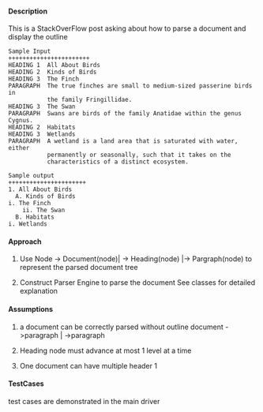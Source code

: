 #### Description

This is a StackOverFlow  post asking about how to parse a document and display the outline
```
Sample Input
+++++++++++++++++++++++
HEADING 1  All About Birds
HEADING 2  Kinds of Birds
HEADING 3  The Finch
PARAGRAPH  The true finches are small to medium-sized passerine birds in
           the family Fringillidae.
HEADING 3  The Swan
PARAGRAPH  Swans are birds of the family Anatidae within the genus Cygnus.
HEADING 2  Habitats
HEADING 3  Wetlands
PARAGRAPH  A wetland is a land area that is saturated with water, either
           permanently or seasonally, such that it takes on the
           characteristics of a distinct ecosystem.

Sample output
++++++++++++++++++++++
1. All About Birds
  A. Kinds of Birds
i. The Finch
    ii. The Swan
  B. Habitats
i. Wetlands
```

#### Approach

1. Use
   Node -> Document(node)| -> Heading(node) |-> Pargraph(node)
   to represent the parsed document tree

2. Construct
   Parser Engine to parse the document
   See classes for detailed explanation

#### Assumptions
1. a document can be correctly parsed without outline
   document ->paragraph | ->paragraph

2. Heading node must advance at most 1 level at a time
3. One document can have multiple header 1

#### TestCases

test cases are demonstrated in the main driver

